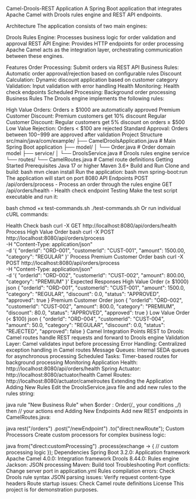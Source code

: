 Camel-Drools-REST Application
A Spring Boot application that integrates Apache Camel with Drools rules engine and REST API endpoints.

Architecture
The application consists of two main engines:

Drools Rules Engine: Processes business logic for order validation and approval
REST API Engine: Provides HTTP endpoints for order processing
Apache Camel acts as the integration layer, orchestrating communication between these engines.

Features
Order Processing: Submit orders via REST API
Business Rules: Automatic order approval/rejection based on configurable rules
Discount Calculation: Dynamic discount application based on customer category
Validation: Input validation with error handling
Health Monitoring: Health check endpoints
Scheduled Processing: Background order processing
Business Rules
The Drools engine implements the following rules:

High Value Orders: Orders ≥ $1000 are automatically approved
Premium Customer Discount: Premium customers get 10% discount
Regular Customer Discount: Regular customers get 5% discount on orders ≥ $500
Low Value Rejection: Orders < $100 are rejected
Standard Approval: Orders between $100-$999 are approved after validation
Project Structure
src/main/java/com/example/
├── CamelDroolsApplication.java # Main Spring Boot application
├── model/
│ └── Order.java # Order domain model
├── service/
│ └── DroolsService.java # Drools rules engine service
└── routes/
└── CamelRoutes.java # Camel route definitions
Getting Started
Prerequisites
Java 17 or higher
Maven 3.6+
Build and Run
Clone and build:
bash
mvn clean install
Run the application:
bash
mvn spring-boot:run
The application will start on port 8080
API Endpoints
POST /api/orders/process - Process an order through the rules engine
GET /api/orders/health - Health check endpoint
Testing
Make the test script executable and run it:

bash
chmod +x test-commands.sh
./test-commands.sh
Or run individual cURL commands:

Health Check
bash
curl -X GET http://localhost:8080/api/orders/health
Process High Value Order
bash
curl -X POST http://localhost:8080/api/orders/process \
 -H "Content-Type: application/json" \
 -d '{
"orderId": "ORD-001",
"customerId": "CUST-001",
"amount": 1500.00,
"category": "REGULAR"
}'
Process Premium Customer Order
bash
curl -X POST http://localhost:8080/api/orders/process \
 -H "Content-Type: application/json" \
 -d '{
"orderId": "ORD-002",
"customerId": "CUST-002",
"amount": 800.00,
"category": "PREMIUM"
}'
Expected Responses
High Value Order (≥ $1000)
json
{
"orderId": "ORD-001",
"customerId": "CUST-001",
"amount": 1500.0,
"category": "REGULAR",
"discount": 0.0,
"status": "APPROVED",
"approved": true
}
Premium Customer Order
json
{
"orderId": "ORD-002",
"customerId": "CUST-002",
"amount": 800.0,
"category": "PREMIUM",
"discount": 80.0,
"status": "APPROVED",
"approved": true
}
Low Value Order (< $100)
json
{
"orderId": "ORD-004",
"customerId": "CUST-004",
"amount": 50.0,
"category": "REGULAR",
"discount": 0.0,
"status": "REJECTED",
"approved": false
}
Camel Integration Points
REST to Drools: Camel routes handle REST requests and forward to Drools engine
Validation Layer: Camel validates input before processing
Error Handling: Centralized exception handling in Camel routes
Message Queues: Internal SEDA queues for asynchronous processing
Scheduled Tasks: Timer-based routes for background processing
Monitoring
Application Health: http://localhost:8080/api/orders/health
Spring Actuator: http://localhost:8080/actuator/health
Camel Routes: http://localhost:8080/actuator/camelroutes
Extending the Application
Adding New Rules
Edit the DroolsService.java file and add new rules to the rules string:

java
rule "New Business Rule"
when
$order : Order(/_ your conditions _/)
then
// your actions
end
Adding New Endpoints
Add new REST endpoints in CamelRoutes.java:

java
rest("/orders")
.post("/newEndpoint")
.to("direct:newRoute");
Custom Processors
Create custom processors for complex business logic:

java
from("direct:customProcessing")
.process(exchange -> {
// custom processing logic
});
Dependencies
Spring Boot 3.2.0: Application framework
Apache Camel 4.0.0: Integration framework
Drools 8.44.0: Rules engine
Jackson: JSON processing
Maven: Build tool
Troubleshooting
Port conflicts: Change server port in application.yml
Rules compilation errors: Check Drools rule syntax
JSON parsing issues: Verify request content-type headers
Route startup issues: Check Camel route definitions
License
This project is for demonstration purposes.
